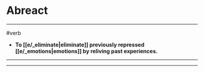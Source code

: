 # Abreact
---
#verb
- **To [[e/_eliminate|eliminate]] previously repressed [[e/_emotions|emotions]] by reliving past experiences.**
---
---
